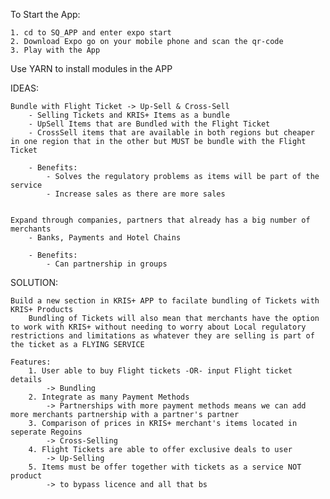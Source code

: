 To Start the App:

	1. cd to SQ_APP and enter expo start
	2. Download Expo go on your mobile phone and scan the qr-code
	3. Play with the App

Use YARN to install modules in the APP


 IDEAS:

	Bundle with Flight Ticket -> Up-Sell & Cross-Sell
		- Selling Tickets and KRIS+ Items as a bundle
		- UpSell Items that are Bundled with the Flight Ticket
		- CrossSell items that are available in both regions but cheaper in one region that in the other but MUST be bundle with the Flight Ticket

		- Benefits:
			- Solves the regulatory problems as items will be part of the service
			- Increase sales as there are more sales 


	Expand through companies, partners that already has a big number of merchants
		- Banks, Payments and Hotel Chains

		- Benefits:
			- Can partnership in groups 



SOLUTION: 

	Build a new section in KRIS+ APP to facilate bundling of Tickets with KRIS+ Products
		Bundling of Tickets will also mean that merchants have the option to work with KRIS+ without needing to worry about Local regulatory restrictions and limitations as whatever they are selling is part of the ticket as a FLYING SERVICE
	
	Features:
		1. User able to buy Flight tickets -OR- input Flight ticket details
			-> Bundling
		2. Integrate as many Payment Methods 
			-> Partnerships with more payment methods means we can add more merchants partnership with a partner's partner
		3. Comparison of prices in KRIS+ merchant's items located in seperate Regoins 
			-> Cross-Selling
		4. Flight Tickets are able to offer exclusive deals to user 
			-> Up-Selling
		5. Items must be offer together with tickets as a service NOT product 
			-> to bypass licence and all that bs
		
